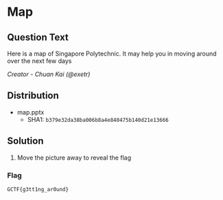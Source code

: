 # Map

## Question Text
Here is a map of Singapore Polytechnic.
It may help you in moving around over the next few days

*Creator - Chuan Kai (@exetr)*

## Distribution
- map.pptx
  - SHA1: `b379e32da38ba006b8a4e840475b140d21e13666`

## Solution
1. Move the picture away to reveal the flag 
### Flag
`GCTF{g3tt1ng_ar0und}`